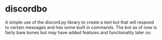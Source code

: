 # discordbo
A simple use of the discord.py library to create a text bot that will respond to certain messages and has some built in commands. The bot as of now is fairly bare bones but may have added features and functionality later on.
